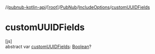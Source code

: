 //[pubnub-kotlin-api](../../../../index.md)/[[root]](../../index.md)/[PubNub](../index.md)/[IncludeOptions](index.md)/[customUUIDFields](custom-u-u-i-d-fields.md)

# customUUIDFields

[js]\
abstract var [customUUIDFields](custom-u-u-i-d-fields.md): [Boolean](https://kotlinlang.org/api/latest/jvm/stdlib/kotlin/-boolean/index.html)?

